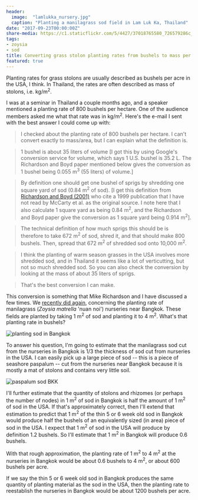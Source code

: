 ```yaml
---
header:
  image:  "lamlukka_nursery.jpg"
  caption: "Planting a manilagrass sod field in Lam Luk Ka, Thailand"
date: "2017-09-23T00:00:00Z"
share-media: https://c1.staticflickr.com/5/4427/37018765580_726579286c_b_d.jpg
tags:
- zoysia
- sod
title: Converting grass stolon planting rates from bushels to mass per area
featured: true
---
```


Planting rates for grass stolons are usually described as bushels per acre in the USA, I think. In Thailand, the rates are often described as mass of stolons, i.e. kg/m<sup>2</sup>.

I was at a seminar in Thailand a couple months ago, and a speaker mentioned a planting rate of 800 bushels per hectare. One of the audience members asked me what that rate was in kg/m<sup>2</sup>. Here's the e-mail I sent with the best answer I could come up with:

> I checked about the planting rate of 800 bushels per hectare. I can't convert exactly to mass/area, but I can explain what the definition is.

> 1 bushel is about 35 liters of volume [I got this by using Google's conversion service for volume, which says 1 U.S. bushel is 35.2 L. The Richardson and Boyd paper mentioned below gives the conversion as 1 bushel being 0.055 m<sup>3</sup> (55 liters) of volume.]

> By definition one should get one bushel of sprigs by shredding one square yard of sod (0.84 m<sup>2</sup> of sod). [I get this definition from [Richardson and Boyd (2001)](http://hortsci.ashspublications.org/content/36/2/377.full.pdf+html) who cite a 1999 publication that I have not read by McCarty et al. as the original source. I note here that I also calculate 1 square yard as being 0.84 m<sup>2</sup>, and the Richardson and Boyd paper give the conversion as 1 square yard being 0.914 m<sup>2</sup>].  

> The technical definition of how much sprigs this should be is therefore to take 672 m<sup>2</sup> of sod, shred it, and that should make 800 bushels. Then, spread that 672 m<sup>2</sup> of shredded sod onto 10,000 m<sup>2</sup>.

> I think the planting of warm season grasses in the USA involves more shredded sod, and in Thailand it seems like a lot of verticutting, but not so much shredded sod. So you can also check the conversion by looking at the mass of about 35 liters of sprigs.

> That's the best conversion I can make. 

This conversion is something that Mike Richardson and I have discussed a few times. We [recently did again](https://twitter.com/ArkansasTurf/status/911776131216486400), concerning the planting rate of manilagrass (*Zoysia matrella* 'nuan noi') nurseries near Bangkok. These fields are planted by taking 1 m<sup>2</sup> of sod and planting it to 4 m<sup>2</sup>. What's that planting rate in bushels?

![planting sod in Bangkok](https://c1.staticflickr.com/5/4427/37018765580_726579286c_b_d.jpg)

To answer his question, I'm going to estimate that the manilagrass sod cut from the nurseries in Bangkok is 1/3 the thickness of sod cut from nurseries in the USA. I can easily pick up a large piece of sod -- this is a piece of seashore paspalum -- cut from the nurseries near Bangkok because it is mostly a mat of stolons and contains very little soil.

![paspalum sod BKK](https://c1.staticflickr.com/5/4398/37247442532_c1fd847fd0_c_d.jpg)

I'll further estimate that the quantity of stolons and rhizomes (or perhaps the number of nodes) in 1 m<sup>2</sup> of sod in Bangkok is half the amount of 1 m<sup>2</sup> of sod in the USA. If that's approximately correct, then I'll extend that estimation to predict that 1 m<sup>2</sup> of the thin 5 or 6 week old sod in Bangkok would produce half the bushels of an equivalently sized (in area) piece of sod in the USA. I expect that 1 m<sup>2</sup> of sod in the USA will produce by definition 1.2 bushels. So I'll estimate that 1 m<sup>2</sup> in Bangkok will produce 0.6 bushels. 

With that rough approximation, the planting rate of 1 m<sup>2</sup> to 4 m<sup>2</sup> at the nurseries in Bangkok would be about 0.6 bushels to 4 m<sup>2</sup>, or about 600 bushels per acre. 

If we say the thin 5 or 6 week old sod in Bangkok produces the same quantity of planting material as the sod in the USA, then the planting rate to reestablish the nurseries in Bangkok would be about 1200 bushels per acre.
